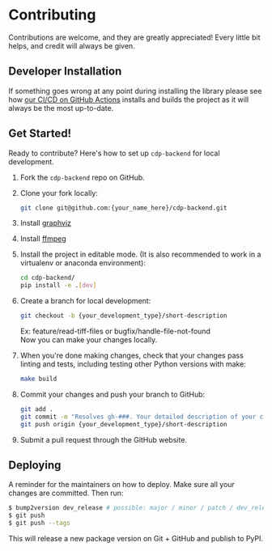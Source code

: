 # Contributing

Contributions are welcome, and they are greatly appreciated! Every little bit
helps, and credit will always be given.

## Developer Installation

If something goes wrong at any point during installing the library please see how
[our CI/CD on GitHub Actions](.github/workflows/build-main.yml) installs and builds the
project as it will always be the most up-to-date.

## Get Started!

Ready to contribute? Here's how to set up `cdp-backend` for local development.

1. Fork the `cdp-backend` repo on GitHub.

2. Clone your fork locally:

    ```bash
    git clone git@github.com:{your_name_here}/cdp-backend.git
    ```

3. Install [graphviz](https://graphviz.org/download/)

4. Install [ffmpeg](https://ffmpeg.org/download.html)

5. Install the project in editable mode. (It is also recommended to work in a virtualenv or anaconda environment):

    ```bash
    cd cdp-backend/
    pip install -e .[dev]
    ```

6. Create a branch for local development:

    ```bash
    git checkout -b {your_development_type}/short-description
    ```

    Ex: feature/read-tiff-files or bugfix/handle-file-not-found<br>
    Now you can make your changes locally.

7. When you're done making changes, check that your changes pass linting and
   tests, including testing other Python versions with make:

    ```bash
    make build
    ```

8. Commit your changes and push your branch to GitHub:

    ```bash
    git add .
    git commit -m "Resolves gh-###. Your detailed description of your changes."
    git push origin {your_development_type}/short-description
    ```

9. Submit a pull request through the GitHub website.

## Deploying

A reminder for the maintainers on how to deploy.
Make sure all your changes are committed.
Then run:

```bash
$ bump2version dev_release # possible: major / minor / patch / dev_release
$ git push
$ git push --tags
```

This will release a new package version on Git + GitHub and publish to PyPI.
